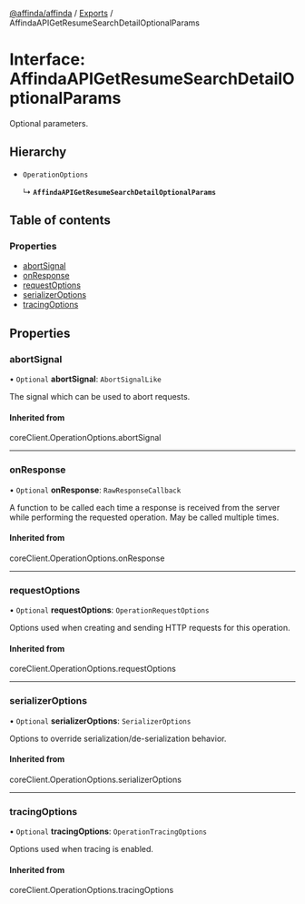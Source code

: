 [@affinda/affinda](../README.md) / [Exports](../modules.md) / AffindaAPIGetResumeSearchDetailOptionalParams

# Interface: AffindaAPIGetResumeSearchDetailOptionalParams

Optional parameters.

## Hierarchy

- `OperationOptions`

  ↳ **`AffindaAPIGetResumeSearchDetailOptionalParams`**

## Table of contents

### Properties

- [abortSignal](AffindaAPIGetResumeSearchDetailOptionalParams.md#abortsignal)
- [onResponse](AffindaAPIGetResumeSearchDetailOptionalParams.md#onresponse)
- [requestOptions](AffindaAPIGetResumeSearchDetailOptionalParams.md#requestoptions)
- [serializerOptions](AffindaAPIGetResumeSearchDetailOptionalParams.md#serializeroptions)
- [tracingOptions](AffindaAPIGetResumeSearchDetailOptionalParams.md#tracingoptions)

## Properties

### abortSignal

• `Optional` **abortSignal**: `AbortSignalLike`

The signal which can be used to abort requests.

#### Inherited from

coreClient.OperationOptions.abortSignal

___

### onResponse

• `Optional` **onResponse**: `RawResponseCallback`

A function to be called each time a response is received from the server
while performing the requested operation.
May be called multiple times.

#### Inherited from

coreClient.OperationOptions.onResponse

___

### requestOptions

• `Optional` **requestOptions**: `OperationRequestOptions`

Options used when creating and sending HTTP requests for this operation.

#### Inherited from

coreClient.OperationOptions.requestOptions

___

### serializerOptions

• `Optional` **serializerOptions**: `SerializerOptions`

Options to override serialization/de-serialization behavior.

#### Inherited from

coreClient.OperationOptions.serializerOptions

___

### tracingOptions

• `Optional` **tracingOptions**: `OperationTracingOptions`

Options used when tracing is enabled.

#### Inherited from

coreClient.OperationOptions.tracingOptions
